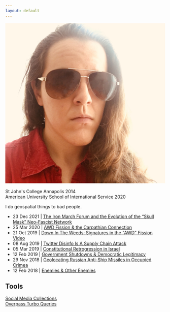 ```yaml
---
layout: default
---
```


<img class="profile-picture" src="./assets/images/opsecface.jpg">

St John's College Annapolis 2014   
American University School of International Service 2020

I do geospatial things to bad people.

* 23 Dec 2021 \| [The Iron March Forum and the Evolution of the “Skull Mask” Neo-Fascist Network](https://ctc.usma.edu/the-iron-march-forum-and-the-evolution-of-the-skull-mask-neo-fascist-network/)
* 25 Mar 2020 \| [AWD Fission & the Carpathian Connection](https://heupchurch.github.io/carpathia)
* 21 Oct 2019 \| [Down In The Weeds: Signatures in the "AWD" Fission Video](https://heupchurch.github.io/fission)
* 08 Aug 2019 \| [Twitter Disinfo Is A Supply Chain Attack](https://heupchurch.github.io/twitter-supply-chain-attacks)
* 05 Mar 2019 \| [Constitutional Retrogression in Israel](https://heupchurch.github.io/retrogression-israel)
* 12 Feb 2019 \| [Government Shutdowns & Democratic Legitimacy](https://heupchurch.github.io/shutdowns-and-democracy)
* 29 Nov 2018 \| [Geolocating Russian Anti-Ship Missiles in Occupied Crimea](https://heupchurch.github.io/kerch-strait-bal-geolocation)
* 12 Feb 2018 \| [Enemies & Other Enemies](https://heupchurch.github.io/enemies-and-other-enemies)

## Tools
[Social Media Collections](https://github.com/heupchurch/social-media-collections)   
[Overpass Turbo Queries](https://github.com/heupchurch/overpass_turbo_queries)
